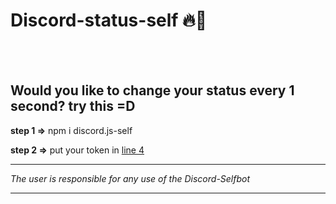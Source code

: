 # Discord-status-self 🔥💢
<br><br>
<h2>Would you like to change your status every 1 second?  try this =D</h2>

<b>step 1 =></b> npm i discord.js-self

<b>step 2 =></b> put your token in <u>line 4</u>

<hr>
<i>The user is responsible for any use of the Discord-Selfbot</i>
<hr>

